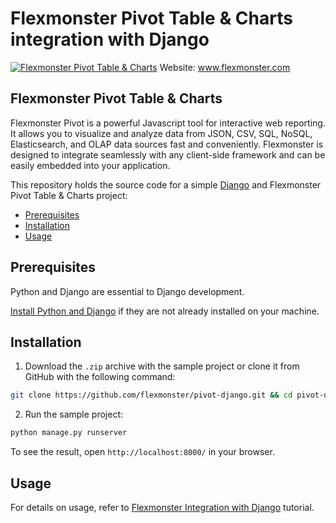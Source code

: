 # Flexmonster Pivot Table &amp; Charts integration with Django
[![Flexmonster Pivot Table & Charts](https://www.flexmonster.com/fm_uploads/2020/06/GitHub_fm.png)](https://flexmonster.com)
Website: www.flexmonster.com

## Flexmonster Pivot Table & Charts

Flexmonster Pivot is a powerful Javascript tool for interactive web reporting. It allows you to visualize and analyze data from JSON, CSV, SQL, NoSQL, Elasticsearch, and OLAP data sources fast and conveniently. Flexmonster is designed to integrate seamlessly with any client-side framework and can be easily embedded into your application.

This repository holds the source code for a simple [Django](https://www.djangoproject.com/) and Flexmonster Pivot Table & Charts project:

- [Prerequisites](#prerequisites)
- [Installation](#installation)
- [Usage](#usage)

## Prerequisites

Python and Django are essential to Django development. 
    
[Install Python and Django](https://docs.djangoproject.com/en/3.0/intro/install/#quick-install-guide) if they are not already installed on your machine.


## Installation

 
1. Download the `.zip` archive with the sample project or clone it from GitHub with the following command: 

```bash
git clone https://github.com/flexmonster/pivot-django.git && cd pivot-django
```

2. Run the sample project: 

```bash
python manage.py runserver
```

To see the result, open `http://localhost:8000/` in your browser.  

## Usage

For details on usage, refer to [Flexmonster Integration with Django](https://www.flexmonster.com/doc/integration-with-django/) tutorial.
